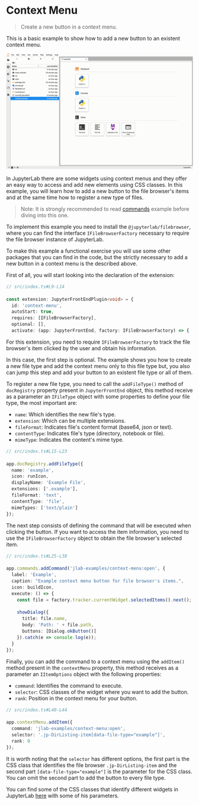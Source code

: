 # Context Menu

> Create a new button in a context menu.

This is a basic example to show how to add a new button to an existent context menu.

![context menu example](preview.gif)

In JupyterLab there are some widgets using context menus and they offer an easy way to access and add new elements using CSS classes. In this example, you will learn how to add a new button to the file browser's items and at the same time how to register a new type of files.

> Note:
> It is strongly recommended to read [commands](https://github.com/jupyterlab/extension-examples/tree/master/commands) example before diving into this one.

To implement this example you need to install the `@jupyterlab/filebrowser`, where you can find the interface `IFileBrowserFactory` necessary to require the file browser instance of JupyterLab.

To make this example a functional exercise you will use some other packages that you can find in the code, but the strictly necessary to add a new button in a context menu is the described above.

First of all, you will start looking into the declaration of the extension:

<!-- prettier-ignore-start -->
```ts
// src/index.ts#L9-L14

const extension: JupyterFrontEndPlugin<void> = {
  id: 'context-menu',
  autoStart: true,
  requires: [IFileBrowserFactory],
  optional: [],
  activate: (app: JupyterFrontEnd, factory: IFileBrowserFactory) => {
```
<!-- prettier-ignore-end -->

For this extension, you need to require `IFileBrowserFactory` to track the file browser's item clicked by the user and obtain his information.

In this case, the first step is optional. The example shows you how to create a new file type and add the context menu only to this file type but, you also can jump this step and add your button to an existent file type or all of them.

To register a new file type, you need to call the `addFileType()` method of `docRegistry` property present in `JupyterFrontEnd` object, this method receive as a parameter an `IFileType` object with some properties to define your file type, the most important are:

- `name`: Which identifies the new file's type.
- `extension`: Which can be multiple extensions.
- `fileFormat`: Indicates file's content format (base64, json or text).
- `contentType`: Indicates file's type (directory, notebook or file).
- `mimeType`: Indicates the content's mime type.

<!-- prettier-ignore-start -->
```ts
// src/index.ts#L15-L23

app.docRegistry.addFileType({
  name: 'example',
  icon: runIcon,
  displayName: 'Example File',
  extensions: ['.example'],
  fileFormat: 'text',
  contentType: 'file',
  mimeTypes: ['text/plain']
});
```
<!-- prettier-ignore-end -->

The next step consists of defining the command that will be executed when clicking the button. If you want to access the item information, you need to use the `IFileBrowserFactory` object to obtain the file browser's selected item.

<!-- prettier-ignore-start -->
```ts
// src/index.ts#L25-L38

app.commands.addCommand('jlab-examples/context-menu:open', {
  label: 'Example',
  caption: "Example context menu button for file browser's items.",
  icon: buildIcon,
  execute: () => {
    const file = factory.tracker.currentWidget.selectedItems().next();

    showDialog({
      title: file.name,
      body: 'Path: ' + file.path,
      buttons: [Dialog.okButton()]
    }).catch(e => console.log(e));
  }
});
```
<!-- prettier-ignore-end -->

Finally, you can add the command to a context menu using the `addItem()` method present in the `contextMenu` property, this method receives as a parameter an `IItemOptions` object with the following properties:

- `command`: Identifies the command to execute.
- `selector`: CSS classes of the widget where you want to add the button.
- `rank`: Position in the context menu for your button.

<!-- prettier-ignore-start -->
```ts
// src/index.ts#L40-L44

app.contextMenu.addItem({
  command: 'jlab-examples/context-menu:open',
  selector: '.jp-DirListing-item[data-file-type="example"]',
  rank: 0
});
```
<!-- prettier-ignore-end -->

It is worth noting that the `selector` has different options, the first part is the CSS class that identifies the file browser `.jp-DirListing-item` and the second part `[data-file-type="example"]` is the parameter for the CSS class. You can omit the second part to add the button to every file type.

You can find some of the CSS classes that identify different widgets in JupyterLab [here](https://jupyterlab.readthedocs.io/en/stable/developer/css.html#commonly-used-css-selectors) with some of his parameters.
